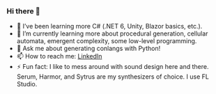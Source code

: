 ### Hi there 👋

- 🔭 I’ve been learning more C# (.NET 6, Unity, Blazor basics, etc.).
- 🌱 I’m currently learning more about procedural generation, cellular automata, emergent complexity, some low-level programming.
- 💬 Ask me about generating conlangs with Python!
- 📫 How to reach me: [LinkedIn](https://www.linkedin.com/in/logantilley/)
- ⚡ Fun fact: I like to mess around with sound design here and there. Serum, Harmor, and Sytrus are my synthesizers of choice. I use FL Studio.
